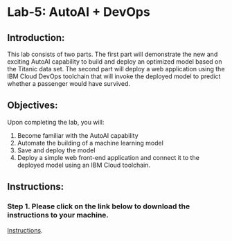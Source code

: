 # Lab-5: AutoAI + DevOps

## Introduction: 

This lab consists of two parts. The first part will demonstrate the new and exciting AutoAI capability to build and deploy an optimized model based on the Titanic data set. The second part will deploy a web application using the IBM Cloud DevOps toolchain that will invoke the deployed model to predict whether a passenger would have survived.

## Objectives: 

Upon completing the lab, you will:

1. Become familiar with the AutoAI capability
2. Automate the building of a machine learning model 
3. Save and deploy the model
4. Deploy a simple web front-end application and connect it to the deployed model using an IBM Cloud toolchain. 

## Instructions:

### Step 1.  Please click on the link below to download the instructions to your machine.

[Instructions](https://github.com/bleonardb3/AA_POT_08-27/raw/master/Lab-5/AutoAIv4.pdf).

